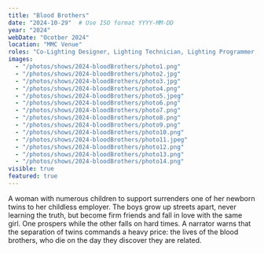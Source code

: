 ```yaml
---
title: "Blood Brothers"
date: "2024-10-29"  # Use ISO format YYYY-MM-DD
year: "2024"
webDate: "Ocotber 2024"
location: "MMC Venue"
roles: "Co-Lighting Designer, Lighting Technician, Lighting Programmer, Lighting Board Operator"
images:
  - "/photos/shows/2024-bloodBrothers/photo1.png"
  - "/photos/shows/2024-bloodBrothers/photo2.jpg"
  - "/photos/shows/2024-bloodBrothers/photo3.jpg"
  - "/photos/shows/2024-bloodBrothers/photo4.png"
  - "/photos/shows/2024-bloodBrothers/photo5.jpeg"
  - "/photos/shows/2024-bloodBrothers/photo6.png"
  - "/photos/shows/2024-bloodBrothers/photo7.png"
  - "/photos/shows/2024-bloodBrothers/photo8.png"
  - "/photos/shows/2024-bloodBrothers/photo9.png"
  - "/photos/shows/2024-bloodBrothers/photo10.png"
  - "/photos/shows/2024-bloodBrothers/photo11.jpeg"
  - "/photos/shows/2024-bloodBrothers/photo12.png"
  - "/photos/shows/2024-bloodBrothers/photo13.png"
  - "/photos/shows/2024-bloodBrothers/photo14.png"
visible: true
featured: true
---
```

A woman with numerous children to support surrenders one of her newborn twins to her childless employer. The boys grow up streets apart, never learning the truth, but become firm friends and fall in love with the same girl. One prospers while the other falls on hard times. A narrator warns that the separation of twins commands a heavy price: the lives of the blood brothers, who die on the day they discover they are related.